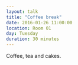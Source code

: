```yaml
---
layout: talk
title: "Coffee break"
date: 2016-01-26 11:00:00
location: Room 01
day: Tuesday
duration: 30 minutes
---
```


Coffee, tea and cakes.
